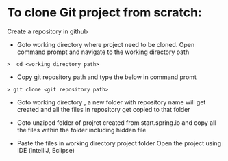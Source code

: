 # To clone Git project from scratch:
Create a repository in github
* Goto working directory where project need to be cloned.
Open command prompt and navigate to the working directory path

`>  cd <working directory path>`

* Copy git repository path and type the below in command promt

`> git clone <git repository path>`

* Goto working directory , a new folder with repository name will get created and 
all the files in repository get copied to that folder

* Goto unziped folder of projret created from start.spring.io and 
copy all the files within the folder including hidden file 

* Paste the files in working directory project folder
Open the project using IDE (intelliJ, Eclipse)
